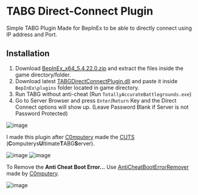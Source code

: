 # TABG Direct-Connect Plugin
Simple TABG Plugin Made for BepInEx to be able to directly connect using IP address and Port.

## Installation
1. Download [BepInEx_x64_5.4.22.0.zip](https://github.com/BepInEx/BepInEx/releases/download/v5.4.22/BepInEx_x64_5.4.22.0.zip) and extract the files inside the game directory/folder.
2. Download latest [TABGDirectConnectPlugin.dll](https://github.com/JunaidIRF/tabg-direct-connect-plugin/releases/latest) and paste it inside `BepInEx\plugins` folder located in game directory.
3. Run TABG without anti-cheat (Run `TotallyAccurateBattlegrounds.exe`)
4. Go to Server Browser and press `Enter`/`Return` Key and the Direct Connect options will show up. (Leave Password Blank if Server is not Password Protected)

![image](https://github.com/JunaidIRF/tabg-direct-connect-plugin/assets/61500818/4a2ff3fa-52eb-489b-abd5-150b2b55d1ca)

I made this plugin after [C0mputery](https://github.com/C0mputery) made the [CUTS](https://github.com/C0mputery/ComputerysUltimateTABGServer) (**C**omputerys**U**ltimate**T**ABG**S**erver).

![image](https://github.com/JunaidIRF/tabg-direct-connect-plugin/assets/61500818/6e74d74a-2243-41c9-a5b3-b8abc20ff2bf)
![image](https://github.com/JunaidIRF/TABG-DirectConnect-Plugin/assets/61500818/7abbdd3b-10da-49aa-ab63-ebf4a28d0c81)

To Remove the **Anti Cheat Boot Error...** Use [AntiCheatBootErrorRemover](https://github.com/C0mputery/AntiCheatBootErrorRemover) made by [C0mputery](https://github.com/C0mputery).

![image](https://github.com/JunaidIRF/tabg-direct-connect-plugin/assets/61500818/2f1dc18d-7a24-4fc6-b33e-cfda38f28e38)
